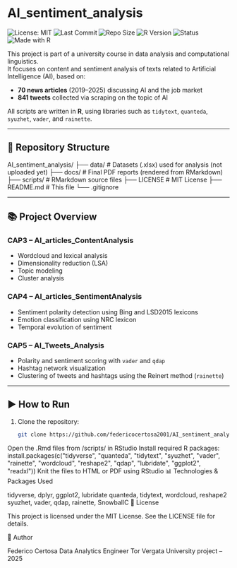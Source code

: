 # AI_sentiment_analysis

![License: MIT](https://img.shields.io/badge/License-MIT-yellow.svg)
![Last Commit](https://img.shields.io/github/last-commit/federicocertosa2001/AI_sentiment_analysis)
![Repo Size](https://img.shields.io/github/repo-size/federicocertosa2001/AI_sentiment_analysis)
![R Version](https://img.shields.io/badge/R-4.3.1-blue)
![Status](https://img.shields.io/badge/status-active-brightgreen)
![Made with R](https://img.shields.io/badge/Made%20with-R-1f425f.svg?logo=r)



This project is part of a university course in data analysis and computational linguistics.  
It focuses on content and sentiment analysis of texts related to Artificial Intelligence (AI), based on:

- **70 news articles** (2019–2025) discussing AI and the job market
- **841 tweets** collected via scraping on the topic of AI

All scripts are written in **R**, using libraries such as `tidytext`, `quanteda`, `syuzhet`, `vader`, and `rainette`.

---

## 📁 Repository Structure

AI_sentiment_analysis/ ├── data/ # Datasets (.xlsx) used for analysis (not uploaded yet) ├── docs/ # Final PDF reports (rendered from RMarkdown) ├── scripts/ # RMarkdown source files ├── LICENSE # MIT License ├── README.md # This file └── .gitignore


---

## 📚 Project Overview

### CAP3 – AI_articles_ContentAnalysis
- Wordcloud and lexical analysis
- Dimensionality reduction (LSA)
- Topic modeling
- Cluster analysis

### CAP4 – AI_articles_SentimentAnalysis
- Sentiment polarity detection using Bing and LSD2015 lexicons
- Emotion classification using NRC lexicon
- Temporal evolution of sentiment

### CAP5 – AI_Tweets_Analysis
- Polarity and sentiment scoring with `vader` and `qdap`
- Hashtag network visualization
- Clustering of tweets and hashtags using the Reinert method (`rainette`)

---

## ▶️ How to Run

1. Clone the repository:
   ```bash
   git clone https://github.com/federicocertosa2001/AI_sentiment_analysis.git
Open the .Rmd files from /scripts/ in RStudio
Install required R packages:
install.packages(c("tidyverse", "quanteda", "tidytext", "syuzhet", 
                   "vader", "rainette", "wordcloud", "reshape2", 
                   "qdap", "lubridate", "ggplot2", "readxl"))
Knit the files to HTML or PDF using RStudio
📊 Technologies & Packages Used

tidyverse, dplyr, ggplot2, lubridate
quanteda, tidytext, wordcloud, reshape2
syuzhet, vader, qdap, rainette, SnowballC
📄 License

This project is licensed under the MIT License. See the LICENSE file for details.

👤 Author

Federico Certosa Data Analytics Engineer 
Tor Vergata University project – 2025 
